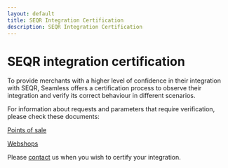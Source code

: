 ```yaml
---
layout: default
title: SEQR Integration Certification
description: SEQR Integration Certification
---
```


# SEQR integration certification

To provide merchants with a higher level of confidence in their integration with
SEQR, Seamless offers a certification process to observe their integration
and verify its correct behaviour in different scenarios.

For information about requests and parameters that require verification, please check these documents:

<a href="/downloads/SEQR_certification_process_POS">Points of sale</a>

<a href="/downloads/SEQR_certification_process_web">Webshops</a>

Please [contact](/contact) us when you wish to certify your integration.
